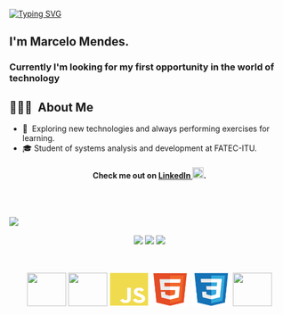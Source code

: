 

[![Typing SVG](https://readme-typing-svg.demolab.com?font=Fira+Code&pause=1000&color=F7801D&width=435&lines=Welcome+to+the+my+Github)](https://git.io/typing-svg)


<h2> I'm Marcelo Mendes. 

<h3> Currently I'm looking for my first opportunity in the world of technology </h3>

## 👨🏻‍💻 &nbsp;About Me 

- 🤔 &nbsp;Exploring new technologies and always performing exercises for learning.
- 🎓 Student of systems analysis and development at FATEC-ITU.


<h4 align="center">Check me out on <a rel="external-link" href="https://www.linkedin.com/in/marcelo-junior-ti/" target="_blank">LinkedIn <img  height="20" width="20" src="https://cdn.jsdelivr.net/gh/devicons/devicon/icons/linkedin/linkedin-original.svg"></a>. </h4>

<br>
<br>



<a href="https://www.youtube.com/watch?v=dQw4w9WgXcQ"><img src="https://user-images.githubusercontent.com/73097560/115834477-dbab4500-a447-11eb-908a-139a6edaec5c.gif"></a>
<p align="center">
  <img height="50%" width="auto" src ="https://github-readme-stats.vercel.app/api?username=MarceloMendesFatec&show_icons=true&count_private=true&theme=darcula&hide_border=true&hide=issues,contribs&bg_color=00000000">
  <img height="50%" width="auto" src ="https://github-readme-stats.vercel.app/api/top-langs/?username=MarceloMendesFatec&layout=compact&hide_border=true&theme=darcula&bg_color=00000000&langs_count=6&hide=jupyter%20notebook,tex,css,php">
  <img src ="https://github-readme-streak-stats.herokuapp.com?user=MarceloMendesFatec&theme=darcula&hide_border=true&background=FFFFFF00">
  <br>
  <br>
 </p>


<div  align="center"style="display: inline_block"><br>
 
   <img align="center"  height="60" width="70" src="https://cdn.jsdelivr.net/gh/devicons/devicon/icons/linux/linux-original.svg">
  <img align="center"  height="60" width="70" src="https://cdn.jsdelivr.net/gh/devicons/devicon/icons/bootstrap/bootstrap-original.svg">
  <img align="center"  height="60" width="70" src="https://raw.githubusercontent.com/devicons/devicon/master/icons/javascript/javascript-plain.svg">
  <img align="center"  height="60" width="70" src="https://raw.githubusercontent.com/devicons/devicon/master/icons/html5/html5-original.svg">
  <img align="center" height="60" width="70" src="https://raw.githubusercontent.com/devicons/devicon/master/icons/css3/css3-original.svg">  
  <img align="center"  height="60" width="70" src="https://cdn.jsdelivr.net/gh/devicons/devicon/icons/c/c-original.svg">
</div>

  
  
  
  
  <br>
  <br>
 




